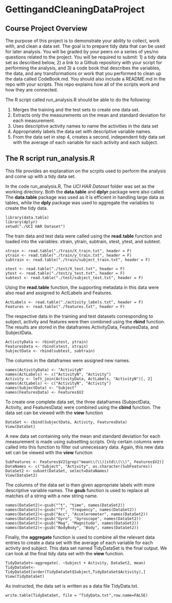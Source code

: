 # GettingandCleaningDataProject

## Course Project Overview

The purpose of this project is to demonstrate your ability to collect, work with, and clean a data set. The goal is to prepare tidy data that can be used for later analysis. You will be graded by your peers on a series of yes/no questions related to the project. You will be required to submit: 1) a tidy data set as described below, 2) a link to a Github repository with your script for performing the analysis, and 3) a code book that describes the variables, the data, and any transformations or work that you performed to clean up the data called CodeBook.md. You should also include a README.md in the repo with your scripts. This repo explains how all of the scripts work and how they are connected.

The R script called run_analysis.R should be able to do the following:
1. Merges the training and the test sets to create one data set.
2. Extracts only the measurements on the mean and standard deviation for each measurement.
3. Uses descriptive activity names to name the activities in the data set
4. Appropriately labels the data set with descriptive variable names.
5. From the data set in step 4, creates a second, independent tidy data set with the average of each variable for each activity and each subject.

## The R script run_analysis.R

This file provides an explanation on the scrpits used to perform the analysis and come up with a tidy data set.

In the code run_analysis.R, The *UCI HAR Dataset* folder was set as the working directory. Both the **data.table** and **dplyr** package were also called. The **data.table** package was used as it is efficient in handling large data as tables, while the **dply** package was used to aggregate the variables to create the tidy data.
 
    library(data.table)
    library(dplyr)
    setwd("./UCI HAR Dataset")

The train data and test data were called using the **read.table** function and loaded into the variables: xtrain, ytrain, subtrain, xtest, ytest, and subtest.

    xtrain <- read.table("./train/X_train.txt", header = F)
    ytrain <- read.table("./train/y_train.txt", header = F)
    subtrain <- read.table("./train/subject_train.txt", header = F)
    
    xtest <- read.table("./test/X_test.txt", header = F)
    ytest <- read.table("./test/y_test.txt", header = F)
    subtest <- read.table("./test/subject_test.txt", header = F)

Using the **read.table** function, the supporting metadata in this data were also read and assigned to ActLabels and Features.

    ActLabels <- read.table("./activity_labels.txt", header = F)
    Features <- read.table("./features.txt", header = F)

The respective data in the training and test datasets corresponding to subject, activity and features were then combined using the **rbind** function. The results are stored in the dataframes ActivityData, FeaturesData, and SubjectData.

    ActivityData <- rbind(ytest, ytrain)
    FeaturesData <- rbind(xtest, xtrain)
    SubjectData <- rbind(subtest, subtrain)

The columns in the dataframes were assigned new names.

    names(ActivityData) <- "ActivityN"
    names(ActLabels) <- c("ActivityN", "Activity")
    Activity <- left_join(ActivityData, ActLabels, "ActivityN")[, 2]
    names(ActLabels) <- c("ActivityN", "Activity")
    names(SubjectData) <- "Subject"
    names(FeaturesData) <- Features$V2

To create one complete data set, the three dataframes (SubjectData, Activity, and FeaturesData) were combined using the **cbind** function. The data set can be viewed with the **view** function

    DataSet <- cbind(SubjectData, Activity, FeaturesData)
    View(DataSet)
    
A new data set containing only the mean and standard deviation for each measurement is made using subsetting scripts. Only certain columns were called into this function to filter out unnecessary data. Again, this new data set can be viewed with the **view** function

    SubFeatures <- Features$V2[grep("mean\\(\\)|std\\(\\)", Features$V2)]
    DataNames <- c("Subject", "Activity", as.character(SubFeatures))
    DataSet2 <- subset(DataSet, select=DataNames)
    View(DataSet2)
  
The columns of the data set is then given appropriate labels with more descriptive variable names. The **gsub** function is used to replace all matches of a string with a new string name.
 
    names(DataSet2)<-gsub("^t", "time", names(DataSet2))
    names(DataSet2)<-gsub("^f", "frequency", names(DataSet2))
    names(DataSet2)<-gsub("Acc", "Accelerometer", names(DataSet2))
    names(DataSet2)<-gsub("Gyro", "Gyroscope", names(DataSet2))
    names(DataSet2)<-gsub("Mag", "Magnitude", names(DataSet2))
    names(DataSet2)<-gsub("BodyBody", "Body", names(DataSet2))
    
Finally, the **aggregate** function is used to combine all the relevant data entries to create a data set with the average of each variable for each activity and subject. This data set named TidyDataSet is the final output. We can look at the final tidy data set with the **view** function. 

    TidyDataSet<-aggregate(. ~Subject + Activity, DataSet2, mean)
    TidyDataSet<-TidyDataSet[order(TidyDataSet$Subject,TidyDataSet$Activity),]
    View(TidyDataSet)

As instructed, the data set is written as a data file TidyData.txt.

    write.table(TidyDataSet, file = "TidyData.txt",row.name=FALSE)
